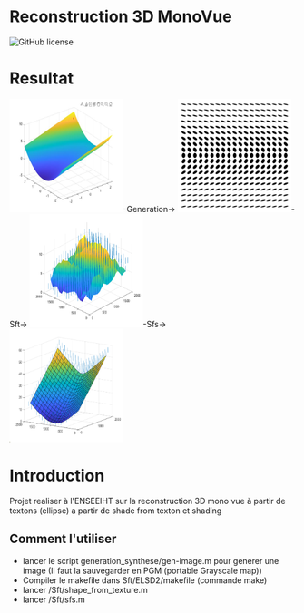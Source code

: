 # Reconstruction 3D MonoVue

![GitHub license](https://img.shields.io/github/license/naoutix/Reconstruction3D_MonoVue)

# Resultat
<img src="Generation_synthese/figure/forme.jpg" width ="200" height="200" />-Generation->
<img src="Generation_synthese/data/grille.png" width ="200" height="200"/>-Sft->
<img src="Sft/figure/normales_aleatoires.png" width ="200" height="200"/>-Sfs->  
<img src="Sft/figure/final.png" width ="200" height="200"/>
# Introduction
Projet realiser à l'ENSEEIHT sur la reconstruction 3D mono vue à partir de textons (ellipse) a partir de shade from texton et shading 

## Comment l'utiliser
- lancer le script generation_synthese/gen-image.m pour generer une image (Il faut la sauvegarder en PGM (portable Grayscale map))
- Compiler le makefile dans Sft/ELSD2/makefile (commande make)
- lancer /Sft/shape_from_texture.m
- lancer /Sft/sfs.m
